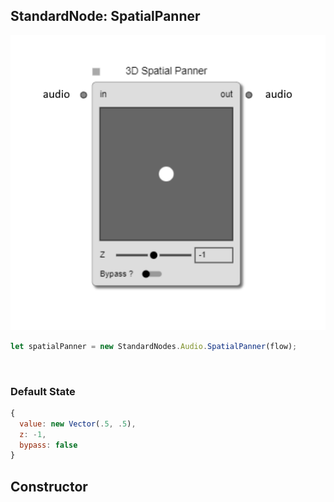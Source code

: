 ## StandardNode: SpatialPanner

<img class="zoomable" alt="SpatialPanner standard node" src="/images/standard-nodes/audio/spatial-panner.png" />

<Hierarchy :extend="{name: 'Node', link: '../../api/classes/node.html'}" />
<br/>

```js
let spatialPanner = new StandardNodes.Audio.SpatialPanner(flow);
```

<br/>

### Default State

```js
{
  value: new Vector(.5, .5),
  z: -1,
  bypass: false
}
```

## Constructor

<Method type="method">
  <template v-slot:signature>
    new SpatialPanner(<strong>flow: </strong><em><Ref to="../../api/classes/flow">Flow</Ref></em>,
    <strong>options?: </strong><em><Ref to="../../api/interfaces/node-creator-options">NodeCreatorOptions</Ref></em>):
    <em><Ref to="#standardnode-spatialpanner">SpatialPanner</Ref></em>
  </template>
  <template v-slot:params>
    <Param name="flow">
      <em><Ref to="../../api/classes/flow">Flow</Ref></em>
    </Param>
    <Param name="options?">
      <em><Ref to="../../api/interfaces/node-creator-options">NodeCreatorOptions</Ref></em>
      <template v-slot:default-value>
        <em>{}</em>
      </template>
    </Param>
  </template>
</Method>
